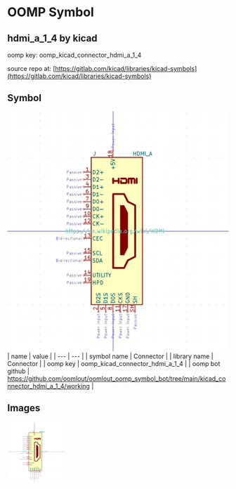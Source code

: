 # OOMP Symbol  
## hdmi_a_1_4  by kicad  
  
oomp key: oomp_kicad_connector_hdmi_a_1_4  
  
source repo at: [https://gitlab.com/kicad/libraries/kicad-symbols](https://gitlab.com/kicad/libraries/kicad-symbols)  
## Symbol  
  
[![working.png](working_600.png)](working.png)  
| name | value | 
| --- | --- | 
| symbol name | Connector | 
| library name | Connector | 
| oomp key | oomp_kicad_connector_hdmi_a_1_4 | 
| oomp bot github | https://github.com/oomlout/oomlout_oomp_symbol_bot/tree/main/kicad_connector_hdmi_a_1_4/working | 
## Images  
  
[![working.png](working_140.png)](working.png)  
